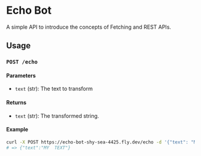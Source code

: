 # Echo Bot

A simple API to introduce the concepts of Fetching and REST APIs.

## Usage

### `POST /echo`

#### Parameters

- `text` (str): The text to transform

#### Returns

- `text` (str): The transformed string.

#### Example

```sh
curl -X POST https://echo-bot-shy-sea-4425.fly.dev/echo -d '{"text": "My text"}' -H "Content-Type: application/json"
# => {"text":"MY  TEXT"}
```
